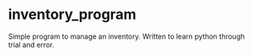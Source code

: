 # inventory_program

Simple program to manage an inventory. Written to learn python through trial and error. 
